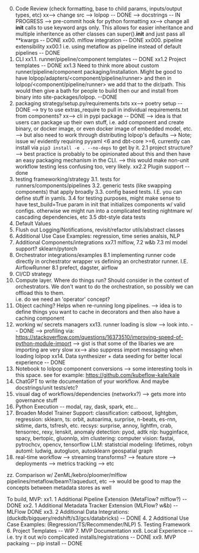 0. Code Review (check formatting, base to child params, inputs/output types, etc)
xx--> change src --> lolpop -- DONE 
--> docstrings -- IN PROGRESS
--> pre-commit hook for python formatting
xx--> change all __init__ calls to use keyword args only. This allows for easier inheritance and multiple inheritence as other classes can super().__init__ and just pass all **kwargs -- DONE
xx00. mlflow integration -- DONE
xx000. pipeline extensibility
xx00.1 i.e. using metaflow as pipeline instead of default pipelines -- DONE
1. CLI
xx1.1. runner/pipeline/component templates -- DONE
xx1.2 Project templates -- DONE
xx1.3 Need to think more about custom runner/pipeline/component packaging/installation. Might be good to have lolpop/adapters/<component/pipeline/runner> and then in lolpop/<component/pipeline/runner> we add that to the dir/path. This would then give a bath for people to build then our and install from binary into site-packages/lolpop. --DONE 
2. packaging strategy/setup.py/requirements.txts
xx--> poetry setup -- DONE 
--> try to use extras_require to pull in individual requirements.txt from components?
xx--> cli in pypi package -- DONE
--> idea is that users can package up their own stuff, i.e. add component and create binary, or docker image, or even docker image of embedded model, etc. 
--> but also need to work through distributing lolpop's defaults
--> Note; issue w/ evidently requiring pyyaml <6 and dbt-core >=6, currently can install via `pip3 install -e . --no-deps` to get by it. 
2.1 project structure? 
--> best practice is probably to be opinionated about this and then have an easy packaging mechanism in the CLI. 
--> this would make non-unit workflow testing less confusing too, very likely.
xx2.2 Plugin support -- done 
3. testing frameworking/strategy
3.1. tests for runners/components/pipelines
3.2. generic tests (like swapping components) that apply broadly
3.3. config based tests. I.E. you can define stuff in yamls. 
3.4 for testing purposes, might make sense to have test_build=True param in init that initializes components w/ valid configs. otherwise we might run into a complicated testing nightmare w/ cascading dependencies, etc 
3.5 dbt-style data tests
4. Default Values
5. Flush out Logging/Notifications, revisit/refactor utils/abstract classes
6. Additional Use Case Examples: regression, time series analsis, NLP
7. Additional Components/integrations
xx7.1 mlflow, 
7.2 w&b
7.3 ml model support? sklearn/pytorch
8. Orchestrator integrations/examples 
8.1 implementing runner code directly in orchestrator wrapper vs defining an orchestrator runner. I.E. AirflowRunner
8.1 prefect, dagster, airflow
9. CI/CD strategy
10. Compute layer. Where do things run? Should consider in the context of orchestrators. We don't want to do the orchestration, so possibly we can offload this to them.  
i.e. do we need an 'operator' concept?
11. Object caching? Helps when re-running long pipelines. 
--> idea is to define things you want to cache in decorators and then also have a caching component
12. working w/ secrets managers
xx13. runner loading is slow --> look into. -- DONE 
--> profiling via: https://stackoverflow.com/questions/16373510/improving-speed-of-python-module-import
    --> gist is that some of the libaries we are importing are very slow 
xx--> also suppress import messaging when loading lolpop
xx14. Data synthesizer + data seeding for better local experience -- DONE 
15. Notebook to lolpop component conversions
    --> some interesting tools in this space. see for example: https://github.com/kubeflow-kale/kale
16. ChatGPT to write documentation of your workflow. And maybe docstrings/unit tests/etc?
17. visual dag of workflows/dependencies (networkx?) --> gets more into governance stuff
18. Python Execution -- modal, ray, dask, spark, etc... 
19. Broaden Model Trainer Support: 
    classification: catboost, lightgbm, 
    regression: sklearn, 
    ts: orbit, autoarima, surprise, n-beats, es-rnn, sktime, darts, tsfresh, etc. 
    recsys: surprise, annoy, lightfm, crab, tensorrec, rexy, lenskit, 
    anomaly detection: pyod, adtk
    nlp: hugginface, spacy, bertopic, gluonnlp, xlm
    clustering: 
    computer vision: fastai, pytrochcv, opencv, tensorflow
    LLM: 
    statistcial modeling: lifetimes, robyn
    automl: ludwig, autogluon, autosklearn
    geospatial
    graph
20. real-time workflow
--> streaming transforms? 
--> feature store 
--> deployments 
--> metrics tracking 
--> etc 

zz. Comparison w/ ZenML/kebro/ploomer/mlflow pipelines/metaflow/beam?/aqueduct, etc
--> would be good to map the concepts between metadata stores as well

To build, MVP: 
xx1. 1 Additional Pipeline Extension (MetaFlow? mlflow?) -- DONE
xx2. 1 Additional Metadata Tracker Extension (MLFlow? w&b) 
    -- MLFlow DONE
xx3. 2 Additional Data Integrations: (duckdb/bigquery/redshift/s3/gcs/databricks) -- DONE
4. 2 Additional Use Case Examples: (Regression/TS/Recommender/NLP)
5. Testing Framework
6. Project Templates -- WIP
7. MVP Documentation
xx8. Local Experience -- i.e. try it out w/o complicated installs/registrations
    -- DONE
xx9. MVP packaing -- pip install
    -- DONE 